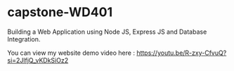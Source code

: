 # capstone-WD401
Building a Web Application using Node JS, Express JS and Database Integration.

You can view my website demo video here : https://youtu.be/R-zxy-CfvuQ?si=2JlfjQ_vKDkSiOz2

